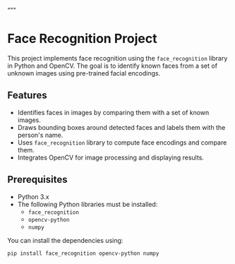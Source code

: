 """
# Face Recognition Project

This project implements face recognition using the `face_recognition` library in Python and OpenCV. The goal is to identify known faces from a set of unknown images using pre-trained facial encodings.

## Features
- Identifies faces in images by comparing them with a set of known images.
- Draws bounding boxes around detected faces and labels them with the person's name.
- Uses `face_recognition` library to compute face encodings and compare them.
- Integrates OpenCV for image processing and displaying results.

## Prerequisites
- Python 3.x
- The following Python libraries must be installed:
  - `face_recognition`
  - `opencv-python`
  - `numpy`

You can install the dependencies using:
```bash
pip install face_recognition opencv-python numpy
